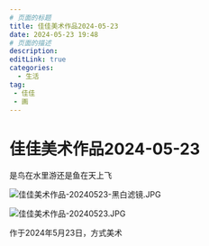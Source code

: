 ```yaml
---
# 页面的标题
title: 佳佳美术作品2024-05-23
date: 2024-05-23 19:48
# 页面的描述
description:
editLink: true
categories:
  - 生活
tag:
 - 佳佳
 - 画
---
```


# 佳佳美术作品2024-05-23

是鸟在水里游还是鱼在天上飞

![佳佳美术作品-20240523-黑白滤镜.JPG](https://qifei-blog-1256009448.cos.ap-chengdu.myqcloud.com/qifei-blog/%E4%BD%B3%E4%BD%B3%E7%BE%8E%E6%9C%AF%E4%BD%9C%E5%93%81-20240523-%E9%BB%91%E7%99%BD%E6%BB%A4%E9%95%9C.JPG)


![佳佳美术作品-20240523.JPG](https://qifei-blog-1256009448.cos.ap-chengdu.myqcloud.com/qifei-blog/%E4%BD%B3%E4%BD%B3%E7%BE%8E%E6%9C%AF%E4%BD%9C%E5%93%81-20240523.JPG)

作于2024年5月23日，方式美术